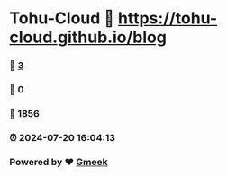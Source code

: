 # Tohu-Cloud :link: https://tohu-cloud.github.io/blog 
### :page_facing_up: [3](https://tohu-cloud.github.io/blog/tag.html) 
### :speech_balloon: 0 
### :hibiscus: 1856 
### :alarm_clock: 2024-07-20 16:04:13 
### Powered by :heart: [Gmeek](https://github.com/Meekdai/Gmeek)
